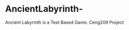 # AncientLabyrinth-
Ancient Labyrinth is a Text Based Game. Ceng209 Project

```gcc -o main main.c game.c

